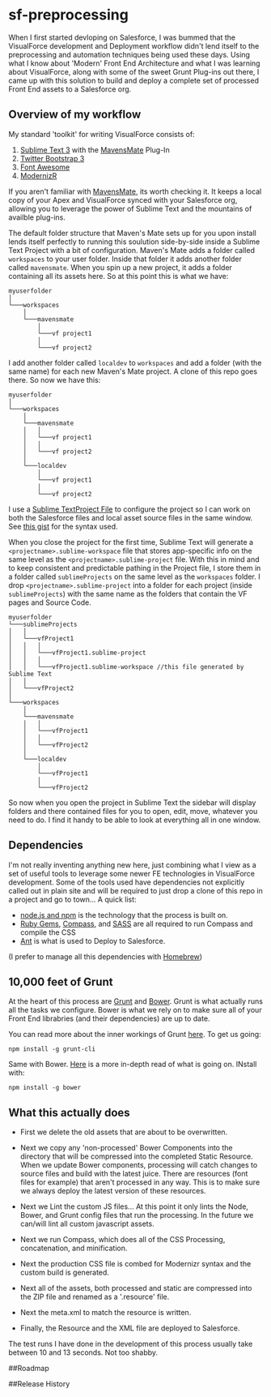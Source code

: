 # sf-preprocessing
When I first started devloping on Salesforce, I was bummed that the VisualForce development and Deployment workflow didn't lend itself to the preprocessing and automation techniques being used these days. Using what I know about 'Modern' Front End Architecture and what I was learning about VisualForce, along with some of the sweet Grunt Plug-ins out there, I came up with this solution to build and deploy a complete set of processed Front End assets to a Salesforce org.

## Overview of my workflow
My standard 'toolkit' for writing VisualForce consists of:
 1. [Sublime Text 3](http://www.sublimetext.com/) with the [MavensMate](http://mavensmate.com/) Plug-In
 2. [Twitter Bootstrap 3](http://getbootstrap.com/)
 3. [Font Awesome](http://fortawesome.github.io/Font-Awesome/)
 4. [ModernizR](http://modernizr.com/)
 
If you aren't familiar with [MavensMate](http://mavensmate.com/), its worth checking it. It keeps a local copy of your Apex and VisualForce synced with your Salesforce org, allowing you to leverage the power of Sublime Text and the mountains of availble plug-ins.

The default folder structure that Maven's Mate sets up for you upon install lends itself perfectly to running this soulution side-by-side inside a Sublime Text Project with a bit of configuration. Maven's Mate adds a folder called `workspaces` to your user folder. Inside that folder it adds another folder called `mavensmate`. When you spin up a new project, it adds a folder containing all its assets here. So at this point this is what we have:
```
myuserfolder
│
└───workspaces
    │
    └───mavensmate
        │
        └───vf project1
        │
        └───vf project2
```

I add another folder called `localdev` to `workspaces` and add a folder (with the same name) for each new Maven's Mate project. A clone of this repo goes there. So now we have this:
```
myuserfolder
│
└───workspaces
    │
    └───mavensmate
    │   │
    │   └───vf project1
    │   │
    │   └───vf project2
    │   
    └───localdev
        │
        └───vf project1
        │
        └───vf project2
```

I use a [Sublime TextProject File](http://www.sublimetext.com/docs/3/projects.html) to configure the project so I can work on both the Salesforce files and local asset source files in the same window. See [this gist](https://gist.github.com/cwgieselman/01abfa30fa05bddb3469) for the syntax used.

When you close the project for the first time, Sublime Text will generate a `<projectname>.sublime-workspace` file that stores app-specific info on the same level as the `<projectname>.sublime-project` file. With this in mind and to keep consistent and predictable pathing in the Project file, I store them in a folder called `sublimeProjects` on the same level as the `workspaces` folder. I drop `<projectname>.sublime-project` into a folder for each project (inside `sublimeProjects`) with the same name as the folders that contain the VF pages and Source Code.
```
myuserfolder
└───sublimeProjects
│   │
│   └───vfProject1
│   │   │
│   │   └───vfProject1.sublime-project
│   │   │
│   │   └───vfProject1.sublime-workspace //this file generated by Sublime Text
│   │
│   └───vfProject2
│
└───workspaces
    │
    └───mavensmate
    │   │
    │   └───vfProject1
    │   │
    │   └───vfProject2
    │   
    └───localdev
        │
        └───vfProject1
        │
        └───vfProject2
```

So now when you open the project in Sublime Text the sidebar will display folders and there contained files for you to open, edit, move, whatever you need to do. I find it handy to be able to look at everything all in one window.


## Dependencies
I'm not really inventing anything new here, just combining what I view as a set of useful tools to leverage some newer FE technologies in VisualForce development. Some of the tools used have dependencies not explicitly called out in plain site and will be required to just drop a clone of this repo in a project and go to town... A quick list:
 - [node.js and npm](https://nodejs.org/) is the technology that the process is built on.
 - [Ruby Gems](https://rubygems.org/), [Compass](http://compass-style.org/install/), and [SASS](http://sass-lang.com/install) are all required to run Compass and compile the CSS
 - [Ant](http://ant.apache.org/index.html) is what is used to Deploy to Salesforce.

(I prefer to manage all this dependencies with [Homebrew](http://brew.sh/))

## 10,000 feet of Grunt
At the heart of this process are [Grunt](http://gruntjs.com/) and [Bower](http://bower.io/). Grunt is what actually runs all the tasks we configure. Bower is what we rely on to make sure all of your Front End librabries (and their dependencies) are up to date.

You can read more about the inner workings of Grunt [here](http://gruntjs.com/getting-started). To get us going:
```
npm install -g grunt-cli
```

Same with Bower. [Here](http://bower.io/#getting-started) is a more in-depth read of what is going on. INstall with:
```
npm install -g bower
```






## What this actually does



- First we delete the old assets that are about to be overwritten.

- Next we copy any 'non-processed' Bower Components into the directory that will be compressed into the completed Static Resource. When we update Bower components, processing will catch changes to source files and build with the latest juice. There are resources (font files for example) that aren't processed in any way. This is to make sure we always deploy the latest version of these resources.

- Next we Lint the custom JS files... At this point it only lints the Node, Bower, and Grunt config files that run the processing. In the future we can/will lint all custom javascript assets.

- Next we run Compass, which does all of the CSS Processing, concatenation, and minification.

- Next the production CSS file is combed for Modernizr syntax and the custom build is generated.

- Next all of the assets, both processed and static are compressed into the ZIP file and renamed as a '.resource' file.

- Next the meta.xml to match the resource is written.

- Finally, the Resource and the XML file are deployed to Salesforce.


The test runs I have done in the development of this process usually take between 10 and 13 seconds. Not too shabby. 





##Roadmap

##Release History

